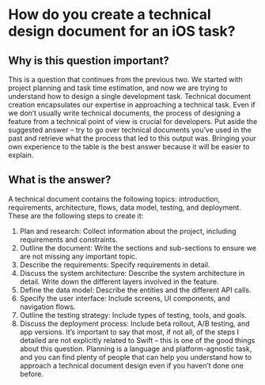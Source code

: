 # How do you create a technical design document for an iOS task?

## Why is this question important?
This is a question that continues from the previous two. We started with project planning and task
time estimation, and now we are trying to understand how to design a single development task.
Technical document creation encapsulates our expertise in approaching a technical task. Even if we
don’t usually write technical documents, the process of designing a feature from a technical point of
view is crucial for developers.
Put aside the suggested answer – try to go over technical documents you’ve used in the past and
retrieve what the process that led to this output was. Bringing your own experience to the table is the
best answer because it will be easier to explain.
## What is the answer?
A technical document contains the following topics: introduction, requirements, architecture, flows,
data model, testing, and deployment.
These are the following steps to create it:
1. Plan and research: Collect information about the project, including requirements and constraints.
2. Outline the document: Write the sections and sub-sections to ensure we are not missing any important topic.
3. Describe the requirements: Specify requirements in detail.
4. Discuss the system architecture: Describe the system architecture in detail. Write down the different layers involved in the feature.
5. Define the data model: Describe the entities and the different API calls.
6. Specify the user interface: Include screens, UI components, and navigation flows.
7. Outline the testing strategy: Include types of testing, tools, and goals.
8. Discuss the deployment process: Include beta rollout, A/B testing, and app versions.
It’s important to say that most, if not all, of the steps I detailed are not explicitly related to Swift – this
is one of the good things about this question. Planning is a language and platform-agnostic task, and
you can find plenty of people that can help you understand how to approach a technical document
design even if you haven’t done one before.











